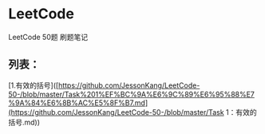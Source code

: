 # LeetCode
LeetCode 50题 刷题笔记

## 列表：

[1.有效的括号]([https://github.com/JessonKang/LeetCode-50-/blob/master/Task%201%EF%BC%9A%E6%9C%89%E6%95%88%E7%9A%84%E6%8B%AC%E5%8F%B7.md](https://github.com/JessonKang/LeetCode-50-/blob/master/Task 1：有效的括号.md))

